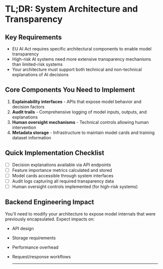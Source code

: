 # TL;DR: System Architecture and Transparency

## Key Requirements
- EU AI Act requires specific architectural components to enable model transparency
- High-risk AI systems need more extensive transparency mechanisms than limited-risk systems
- Your architecture must support both technical and non-technical explanations of AI decisions

## Core Components You Need to Implement
1. **Explainability interfaces** - APIs that expose model behavior and decision factors
2. **Audit trails** - Comprehensive logging of model inputs, outputs, and explanations
3. **Human oversight mechanisms** - Technical controls allowing human intervention
4. **Metadata storage** - Infrastructure to maintain model cards and training dataset information

## Quick Implementation Checklist
- [ ] Decision explanations available via API endpoints
- [ ] Feature importance metrics calculated and stored
- [ ] Model cards accessible through system interfaces
- [ ] Audit logs capturing all required transparency data
- [ ] Human oversight controls implemented (for high-risk systems)

## Backend Engineering Impact
You'll need to modify your architecture to expose model internals that were previously encapsulated. Expect impacts on:
- API design
- Storage requirements
- Performance overhead
- Request/response workflows

  -----
